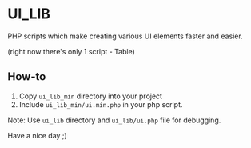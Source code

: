 # UI_LIB

PHP scripts which make creating various UI elements faster and easier.

(right now there's only 1 script - Table)

## How-to

1. Copy `ui_lib_min` directory into your project
2. Include `ui_lib_min/ui.min.php` in your php script.

Note: Use `ui_lib` directory and `ui_lib/ui.php` file for debugging.

Have a nice day ;)
